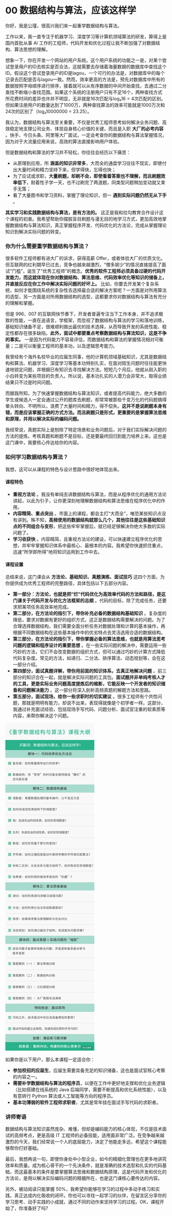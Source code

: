 # 00 数据结构与算法，应该这样学

你好，我是公瑾，很高兴我们来一起重学数据结构与算法。

工作以来，我一直专注于机器学习、深度学习等计算机领域算法的研发，算得上是国内首批从事 AI 工作的工程师，代码开发和优化过程让我不断加强了对数据结构、算法思想的理解。

想象一下，你在开发一个网站的用户系统。这个用户系统的功能之一是，对某个尝试登录用户的ID去核实是否合法，这就需要去存储着海量数据的数据库中查找这个ID。假设这个尝试登录用户的ID是lagou，一个可行的办法是，对数据库中的每个记录去匹配是否与lagou一致。然而，效率更高的方法是，预先对数据库中所有的数据按照字母顺序进行排序，接着就可以从有序数据的中间开始查找，去通过二分查找不断缩小查找范围。如果这个系统的注册用户只有不足16个，两种查找方式所花费时间的差异也许并不明显，无非就是16次匹配与log₂16 = 4次匹配的区别。但如果注册用户的数量达到了1000万，两种查找算法的效率可能就是1000万次和24次的区别了（log₂10000000 = 23.25）。

我认为，数据结构与算法至关重要，不仅是优秀工程师思考如何解决业务问题、高效稳定地支撑公司业务、体现自身核心价值的关键，而且是入职 **大厂的必考内容** 。快手、今日头条、阿里等大厂面试，一定会考查你的数据结构与算法掌握情况，因为对于大流量应用来说，高效的算法直接影响用户体验。

但是数据结构和算法的学习并不轻松，你往往会经历以下痛苦：

- 从原理到应用，所 **涵盖的知识非常多**，大而全的通盘学习往往不现实，即使付出大量时间和精力坚持下来，但学得快，忘得也快；
- 为了应试或求职，**大量刷题，却刷不会，即使看着答案也不理解，而且刷题效率低下**，耐着性子学一天，也不过刷完了两道题，同类型问题稍加变动就又束手无策；
- 看了大量图书和学习资料，掌握了理论知识，但一 **遇到实际问题仍然无从下手** 。

**其实学习和实践数据结构与算法，是有方法的。** 这正是我和拉勾教育合作设计这个课程的初衷。我希望帮助你摆脱盲目刷题与漫无目的地学习方式，更加高效地掌握数据结构与算法知识，真正掌握程序开发、代码优化的方法论，完成从掌握理论知识到解决实际问题的转变。

### 你为什么需要重学数据结构与算法？

很多软件工程师都有进大厂的诉求，获得高薪 Offer，或者体验大厂的优质文化。但互联网的红利期早已过去，竞争也越来越激烈，“僧多粥少”的情况直接提高了面试“门槛”，诞生了“优秀工程师”的概念。**优秀的软件工程师必须具备过硬的代码开发能力，而这就体现在你对数据结构、算法思维、代码效率优化等知识的储备上，并直接反应在你工作中解决实际问题的好坏上。** 比如，你要去开发某个复杂系统，如何才能围绕系统的复杂性去选择最合适的解决方案呢？一方面是对所用算法的选型，另一方面是对所用数据结构的选型，这都要求你对数据结构与算法有充分的理解和掌握。

但是 996、007 的互联网快节奏下，开发者普遍专注当下工作本身，并不追求极致的性能，一直在追语言，学框架，而忽视了数据结构与算法的学习和落地训练，基础知识储备不足，很难顺利做出最优的技术选择，从而导致开发的系统性能、稳定性都存在很多缺陷。**此外，面试中都要重点考察数据结构与算法知识，这是不争的事实。** 一是因为代码能力不容易评估，而数据结构和算法的掌握情况相对可衡量；二是可以衡量工程师的基本功，以及逻辑思考能力。

我曾经有个海外名校毕业的应届生同事，他的计算机领域基础知识，尤其是数据结构和算法、机器学习、深度学习等基本功特别扎实，在面对陌生问题时往往能更快速地锁定问题，并根据已有知识去寻找解决方法。短短几个月后，他就从刚入职的小白转变为某些项目的负责人。所以说，基本功扎实的人潜力会非常大，取得业绩结果只不过是时间问题。

而据我所知，为了快速掌握数据结构与算法知识，或者提高代码能力，绝大多数的学生或候选人一定会通过公开的题库去刷题，却常常被那些千变万化的代码题搞得晕头转向、不明所以，浪费了大量时间和精力，得不偿失。**这并不是说刷题本身有错，而是应该掌握正确的方式方法。而且刷题只是形式，更重要的是掌握算法思维和原理，并用以解决实际的编码问题。**

我经常说，真题实际上是刨除了特定场景和业务问题后，对于我们实际解决问题的方法的提炼。考核真题和刷题不是目标，还是要最终回归到能力培养上来。这也是这门课中，我要核心传达给你的内容。

### 如何学习数据结构与算法？

我想，这可以从课程的特色与设计思路中很好地体现出来。

#### 课程特色

- **重视方法论** 。我没有单纯去讲数据结构与算法，而是从程序优化的通用方法论讲起，以此为引子，让你更深刻地理解数据结构和算法思维在程序优化中的作用。
- **内容精简、重点突出** 。市面上的课程，都会主打“大而全”，唯恐某些知识点没有讲到。殊不知，**高频使用的数据结构就那么几个，其他往往是这些基础知识点的不同组合与变形**，把这些牢牢掌握后，就已经足够解决你绝大多数的实际问题了。
- **学习收获快** 。内容精简，且重视方法论的建设，可以快速建立程序优化的思想，并牢牢掌握知识体系中最核心、最根本的内容。我希望你快速抓住重点，迅速“所学即所得”地将知识运用到工作中去。

#### 课程设置

总结来说，这门课会从 **方法论、基础知识、真题演练、面试技巧** 这四个方面，为你提供成为优秀工程师的完整路径，具体包括以下五部分内容。

- **第一部分：方法论，也就是把“烂”代码优化为高效率代码的方法和路径，是这门课关于代码开发与优化方法框架的总纲** 。代码的目标，除了完成任务，还要求把某项任务高效率地完成。
- **第二部分，在方法论的指引下，带你补充必备的数据结构基础知识** 。复杂度的降低，要求对数据有更好的组织方式，这正是数据结构需要解决的问题。为了合理选择数据结构，我们需要全面分析任务对数据处理和计算的基本操作，再根据不同数据结构在这些基本操作中的优劣特点去灵活选用合适的数据结构。
- **第三部分，在方法论的指引下，带你掌握必备的算法思维，也就是用算法思考问题的逻辑和程序设计的重要思想** 。在一些实际问题的解决中，需要运用一些巧妙的方法，它们不会改变数据的组织方式，但可以通过巧妙的计算方式降低代码复杂度。常见的方法，如递归、二分法、排序算法、动态规划等，会在这一部分介绍。
- **第四部分，面试真题详解，带你用前面的知识体系，去真正地解决问题** 。前三部分的知识合在一起，就是解决实际问题的工具包。**面试题并非单纯考核人才的工具，更是实际业务问题高度提炼后的缩影，它能反映一个开发者的知识储备和问题解决能力** 。这一部分将深入剖析高频真题的解题方法和思路。
- **第五部分，面试现场，给你一些求职时的切实建议** 。很多工程师有个共性问题，那就是明明有能力，却说不出来，表现得就像是个初学者一样。这部分，我通过补充面试经验，包括现场手写代码、问题分析、面试官注重的软素质等内容，来帮你解决这个问题。

![数据结构.png](assets/CgqCHl8_QyeAX6RGAAIqe25t_U8556.png)

如果你是以下用户，那么本课程一定适合你：

- **参加校招的应届生**，应届生需要具备充足的知识储备，这也是面试官核心考察的内容之一。
- **需要补学数据结构与算法的程序员**，以便在工作中更好地支撑和优化业务逻辑（比如搭建在线系统的 Java 后端同学，需要不断提高和优化系统性能），以及有意转行 Python 算法或人工智能等方向的程序员。
- **基本功薄弱的软件工程师求职者**，尤其是常年挂在面试手写代码的求职者。

### 讲师寄语

数据结构与算法知识虽然庞杂、难懂，但却是编码能力的核心体现，不仅是技术面试的高频考点，更是高级 IT 工程师的必备技能，适用面非常广泛。在竞争越来越激烈的今天，我们经常说一个人的底层能力，决定了他能走多远，希望这个课程能够帮你打好基础。

最后，我想再说一句，即使你身处中小型企业，如今的精细化管理也在更多地讲究效率和质量。成为核心骨干的一个先决条件，就是准确的技术选型和扎实的代码基础，而这最基本的条件是要掌握算法思维和数据结构原理，这是代码开发和优化的方法论，是用以解决实际编码问题的精髓所在，也是这门课核心要传达的内容。

另外，被动阅读只能掌握 50%，我希望你能够在学习的过程中多动手练习和实践，真正达成内化吸收的闭环。你也可以寻找一起学习的伙伴，在留言区分享你的学习思考、动手实践的小成就，通过不同的动作来坚持学习的过程。OK，课程开始了，你准备好了吗?
